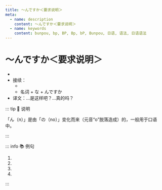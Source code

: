 ```yaml
---
title: ～んですか＜要求说明＞
meta:
  - name: description
    content: ～んですか＜要求说明＞
  - name: keywords
    content: bunpou, bp, BP, Bp, bP, Bunpou, 日语, 语法, 日语语法
---
```


# ～んですか＜要求说明＞

* <grammer-content sentence="意义：说话人**基于某一前提**，向对方**进一步确认情况**或者**要求对方予以说明**，解释；也表达说话人**吃惊或者疑惑的语气**。" />
* 接续：
  * <grammer-content sentence="动词/形容词**连体形** + んですか" inline />
  * 名词 + な + んですか
* 译文：...是这样吧？...真的吗？

::: tip :bookmark: 说明

「ん（n）」是由「の（no）」变化而来（元音“o”脱落造成）的，一般用于口语中。

:::

::: info :books: 例句

1. <grammer-content id='1-7-5-0' sentence="A: [人民大会堂/じんみんだいかいどう]もここにある**んですか**。" trans='A: 人民大会堂也在这里吧？' />
   <grammer-content id='1-7-5-1' sentence="B: はい、[人民大会堂/じんみんだいかいどう]は[天安門/てんあんもん]の[西側/にしがわ]にあります。" trans='B: 是的，人民大会堂就在天安门的西边。' />
2. <grammer-content id='1-7-5-2' sentence="[顔色/かおいろ]が[悪/わる]いですね。[何/なん]かあった**んですか**。" trans='脸色看上去不太好呢。出啥事儿了么？' />
3. <grammer-content id='1-7-5-3' sentence="あ、アイスクリーム！お[姉/ねえ]ちゃんが[買/か]った**んですか**。" trans='啊！冰激凌！是姐姐买的么？' />
4. <grammer-content id='1-7-5-4' sentence="[李/り]さん、こんな[時間/じかん]にどこへ[行/い]く**んですか**。もう[遅/おそ]いですよ。" trans='小李，这么晚了你要去哪儿？已经迟到了哦。' />

:::

